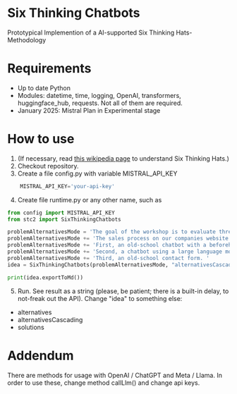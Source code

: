 # Six Thinking Chatbots
Prototypical Implemention of a AI-supported Six Thinking Hats-Methodology

# Requirements
* Up to date Python
* Modules: datetime, time, logging, OpenAI, transformers, huggingface_hub, requests. Not all of them are required.
* January 2025: Mistral Plan in Experimental stage

# How to use
1. (If necessary, read [this wikipedia page](https://en.wikipedia.org/wiki/Six_Thinking_Hats) to understand Six Thinking Hats.)
2. Checkout repository.
3. Create a file config.py with variable MISTRAL_API_KEY 

```python
    MISTRAL_API_KEY='your-api-key'
```

4. Create file runtime.py or any other name, such as

```python
from config import MISTRAL_API_KEY
from stc2 import SixThinkingChatbots

problemAlternativesMode = 'The goal of the workshop is to evaluate three alternatives to a problem. The problem is: '
problemAlternativesMode += 'The sales process on our companies website does not work very well. Management wants us to change the sales process to one of the three alternatives: '
problemAlternativesMode += 'First, an old-school chatbot with a beforehand written structure. '
problemAlternativesMode += 'Second, a chatbot using a large language model, without a pre-defined structure. '
problemAlternativesMode += 'Third, an old-school contact form. '
idea = SixThinkingChatbots(problemAlternativesMode, "alternativesCascading")

print(idea.exportToMd())
```

5. Run. See result as a string (please, be patient; there is a built-in delay, to not-freak out the API). Change "idea" to something else:
* alternatives
* alternativesCascading
* solutions

# Addendum
There are methods for usage with OpenAI / ChatGPT and Meta / Llama. In order to use these, change method callLlm() and change api keys.

